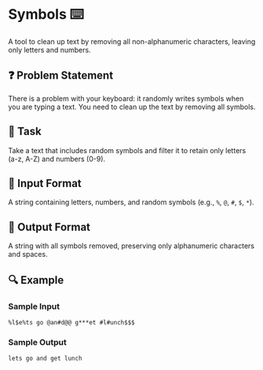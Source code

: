 # Symbols ⌨️  

A tool to clean up text by removing all non-alphanumeric characters, leaving only letters and numbers.  

## ❓ Problem Statement  

There is a problem with your keyboard: it randomly writes symbols when you are typing a text. You need to clean up the text by removing all symbols.  

## 🎯 Task  

Take a text that includes random symbols and filter it to retain only letters (a-z, A-Z) and numbers (0-9).  

## 📌 Input Format  

A string containing letters, numbers, and random symbols (e.g., `%`, `@`, `#`, `$`, `*`).  

## 📝 Output Format  

A string with all symbols removed, preserving only alphanumeric characters and spaces.  

## 🔍 Example  

### Sample Input  
```plaintext  
%l$e%ts go @an#d@@ g***et #l#unch$$$  
```  

### Sample Output  
```plaintext  
lets go and get lunch  
```  